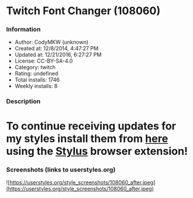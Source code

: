 # Twitch Font Changer (108060)

### Information
- Author: CodyMKW (unknown)
- Created at: 12/8/2014, 4:47:27 PM
- Updated at: 12/21/2016, 6:27:27 PM
- License: CC-BY-SA-4.0
- Category: twitch
- Rating: undefined
- Total installs: 1746
- Weekly installs: 8


### Description
<h1>To continue receiving updates for my styles install them from <a href="https://sites.google.com/view/codys-nintendo-room/userstyles">here</a> using the <a href="https://add0n.com/stylus.html">Stylus</a> browser extension!</h1>


### Screenshots (links to userstyles.org)
![https://userstyles.org/style_screenshots/108060_after.jpeg](https://userstyles.org/style_screenshots/108060_after.jpeg)


